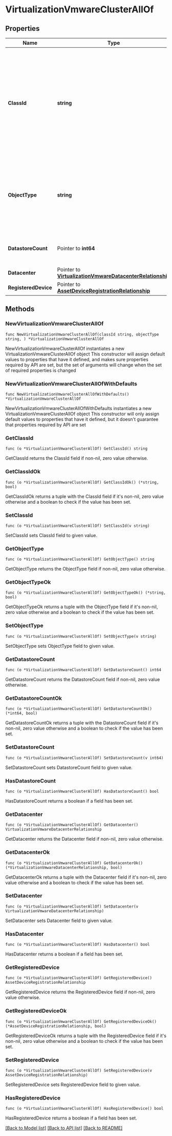 # VirtualizationVmwareClusterAllOf

## Properties

Name | Type | Description | Notes
------------ | ------------- | ------------- | -------------
**ClassId** | **string** | The fully-qualified name of the instantiated, concrete type. This property is used as a discriminator to identify the type of the payload when marshaling and unmarshaling data. | [default to "virtualization.VmwareCluster"]
**ObjectType** | **string** | The fully-qualified name of the instantiated, concrete type. The value should be the same as the &#39;ClassId&#39; property. | [default to "virtualization.VmwareCluster"]
**DatastoreCount** | Pointer to **int64** | Count of all datastores associated with this cluster. | [optional] 
**Datacenter** | Pointer to [**VirtualizationVmwareDatacenterRelationship**](virtualization.VmwareDatacenter.Relationship.md) |  | [optional] 
**RegisteredDevice** | Pointer to [**AssetDeviceRegistrationRelationship**](asset.DeviceRegistration.Relationship.md) |  | [optional] 

## Methods

### NewVirtualizationVmwareClusterAllOf

`func NewVirtualizationVmwareClusterAllOf(classId string, objectType string, ) *VirtualizationVmwareClusterAllOf`

NewVirtualizationVmwareClusterAllOf instantiates a new VirtualizationVmwareClusterAllOf object
This constructor will assign default values to properties that have it defined,
and makes sure properties required by API are set, but the set of arguments
will change when the set of required properties is changed

### NewVirtualizationVmwareClusterAllOfWithDefaults

`func NewVirtualizationVmwareClusterAllOfWithDefaults() *VirtualizationVmwareClusterAllOf`

NewVirtualizationVmwareClusterAllOfWithDefaults instantiates a new VirtualizationVmwareClusterAllOf object
This constructor will only assign default values to properties that have it defined,
but it doesn't guarantee that properties required by API are set

### GetClassId

`func (o *VirtualizationVmwareClusterAllOf) GetClassId() string`

GetClassId returns the ClassId field if non-nil, zero value otherwise.

### GetClassIdOk

`func (o *VirtualizationVmwareClusterAllOf) GetClassIdOk() (*string, bool)`

GetClassIdOk returns a tuple with the ClassId field if it's non-nil, zero value otherwise
and a boolean to check if the value has been set.

### SetClassId

`func (o *VirtualizationVmwareClusterAllOf) SetClassId(v string)`

SetClassId sets ClassId field to given value.


### GetObjectType

`func (o *VirtualizationVmwareClusterAllOf) GetObjectType() string`

GetObjectType returns the ObjectType field if non-nil, zero value otherwise.

### GetObjectTypeOk

`func (o *VirtualizationVmwareClusterAllOf) GetObjectTypeOk() (*string, bool)`

GetObjectTypeOk returns a tuple with the ObjectType field if it's non-nil, zero value otherwise
and a boolean to check if the value has been set.

### SetObjectType

`func (o *VirtualizationVmwareClusterAllOf) SetObjectType(v string)`

SetObjectType sets ObjectType field to given value.


### GetDatastoreCount

`func (o *VirtualizationVmwareClusterAllOf) GetDatastoreCount() int64`

GetDatastoreCount returns the DatastoreCount field if non-nil, zero value otherwise.

### GetDatastoreCountOk

`func (o *VirtualizationVmwareClusterAllOf) GetDatastoreCountOk() (*int64, bool)`

GetDatastoreCountOk returns a tuple with the DatastoreCount field if it's non-nil, zero value otherwise
and a boolean to check if the value has been set.

### SetDatastoreCount

`func (o *VirtualizationVmwareClusterAllOf) SetDatastoreCount(v int64)`

SetDatastoreCount sets DatastoreCount field to given value.

### HasDatastoreCount

`func (o *VirtualizationVmwareClusterAllOf) HasDatastoreCount() bool`

HasDatastoreCount returns a boolean if a field has been set.

### GetDatacenter

`func (o *VirtualizationVmwareClusterAllOf) GetDatacenter() VirtualizationVmwareDatacenterRelationship`

GetDatacenter returns the Datacenter field if non-nil, zero value otherwise.

### GetDatacenterOk

`func (o *VirtualizationVmwareClusterAllOf) GetDatacenterOk() (*VirtualizationVmwareDatacenterRelationship, bool)`

GetDatacenterOk returns a tuple with the Datacenter field if it's non-nil, zero value otherwise
and a boolean to check if the value has been set.

### SetDatacenter

`func (o *VirtualizationVmwareClusterAllOf) SetDatacenter(v VirtualizationVmwareDatacenterRelationship)`

SetDatacenter sets Datacenter field to given value.

### HasDatacenter

`func (o *VirtualizationVmwareClusterAllOf) HasDatacenter() bool`

HasDatacenter returns a boolean if a field has been set.

### GetRegisteredDevice

`func (o *VirtualizationVmwareClusterAllOf) GetRegisteredDevice() AssetDeviceRegistrationRelationship`

GetRegisteredDevice returns the RegisteredDevice field if non-nil, zero value otherwise.

### GetRegisteredDeviceOk

`func (o *VirtualizationVmwareClusterAllOf) GetRegisteredDeviceOk() (*AssetDeviceRegistrationRelationship, bool)`

GetRegisteredDeviceOk returns a tuple with the RegisteredDevice field if it's non-nil, zero value otherwise
and a boolean to check if the value has been set.

### SetRegisteredDevice

`func (o *VirtualizationVmwareClusterAllOf) SetRegisteredDevice(v AssetDeviceRegistrationRelationship)`

SetRegisteredDevice sets RegisteredDevice field to given value.

### HasRegisteredDevice

`func (o *VirtualizationVmwareClusterAllOf) HasRegisteredDevice() bool`

HasRegisteredDevice returns a boolean if a field has been set.


[[Back to Model list]](../README.md#documentation-for-models) [[Back to API list]](../README.md#documentation-for-api-endpoints) [[Back to README]](../README.md)


